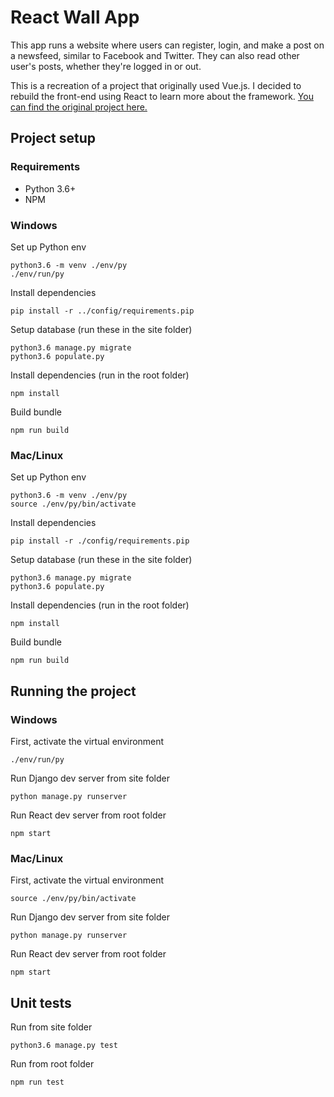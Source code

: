 # React Wall App

This app runs a website where users can register, login, and make a post on a newsfeed, similar to Facebook and Twitter.
They can also read other user's posts, whether they're logged in or out.

This is a recreation of a project that originally used Vue.js.
I decided to rebuild the front-end using React to learn more about the framework.
[You can find the original project here.](https://github.com/annaelde/wall-app)

## Project setup
### Requirements
- Python 3.6+
- NPM

### Windows
Set up Python env
```
python3.6 -m venv ./env/py
./env/run/py
```
Install dependencies
```
pip install -r ../config/requirements.pip
```
Setup database (run these in the site folder)
```
python3.6 manage.py migrate
python3.6 populate.py
```
Install dependencies (run in the root folder)
```
npm install
```
Build bundle
```
npm run build
```
### Mac/Linux
Set up Python env
```
python3.6 -m venv ./env/py
source ./env/py/bin/activate
```
Install dependencies
```
pip install -r ./config/requirements.pip
```
Setup database (run these in the site folder)
```
python3.6 manage.py migrate
python3.6 populate.py
```
Install dependencies (run in the root folder)
```
npm install
```
Build bundle
```
npm run build
```
## Running the project
### Windows
First, activate the virtual environment
```
./env/run/py
```
Run Django dev server from site folder
```
python manage.py runserver
```
Run React dev server from root folder
```
npm start
```
### Mac/Linux
First, activate the virtual environment
```
source ./env/py/bin/activate
```
Run Django dev server from site folder
```
python manage.py runserver
```
Run React dev server from root folder
```
npm start
```
## Unit tests
Run from site folder
```
python3.6 manage.py test
```
Run from root folder
```
npm run test
```